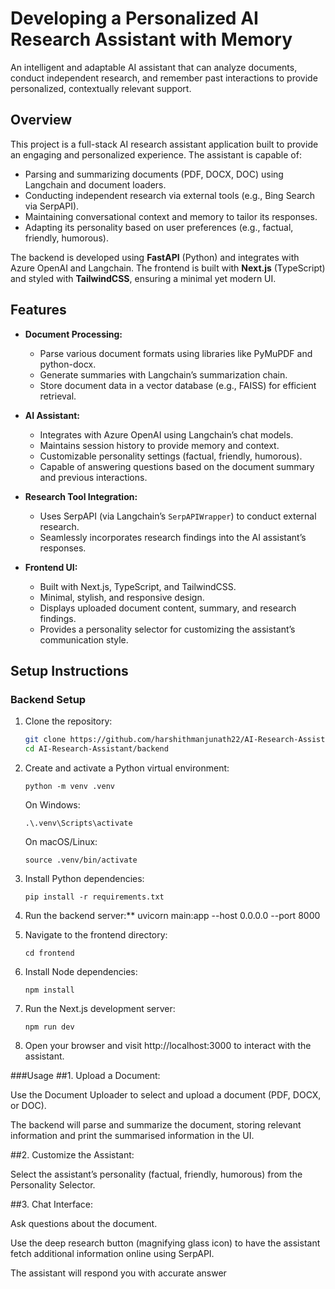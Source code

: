 # Developing a Personalized AI Research Assistant with Memory

An intelligent and adaptable AI assistant that can analyze documents, conduct independent research, and remember past interactions to provide personalized, contextually relevant support.

## Overview
This project is a full-stack AI research assistant application built to provide an engaging and personalized experience. The assistant is capable of:

- Parsing and summarizing documents (PDF, DOCX, DOC) using Langchain and document loaders.
- Conducting independent research via external tools (e.g., Bing Search via SerpAPI).
- Maintaining conversational context and memory to tailor its responses.
- Adapting its personality based on user preferences (e.g., factual, friendly, humorous).

The backend is developed using **FastAPI** (Python) and integrates with Azure OpenAI and Langchain. The frontend is built with **Next.js** (TypeScript) and styled with **TailwindCSS**, ensuring a minimal yet modern UI.

## Features
- **Document Processing:**
  - Parse various document formats using libraries like PyMuPDF and python-docx.
  - Generate summaries with Langchain’s summarization chain.
  - Store document data in a vector database (e.g., FAISS) for efficient retrieval.

- **AI Assistant:**
  - Integrates with Azure OpenAI using Langchain’s chat models.
  - Maintains session history to provide memory and context.
  - Customizable personality settings (factual, friendly, humorous).
  - Capable of answering questions based on the document summary and previous interactions.

- **Research Tool Integration:**
  - Uses SerpAPI (via Langchain’s `SerpAPIWrapper`) to conduct external research.
  - Seamlessly incorporates research findings into the AI assistant’s responses.

- **Frontend UI:**
  - Built with Next.js, TypeScript, and TailwindCSS.
  - Minimal, stylish, and responsive design.
  - Displays uploaded document content, summary, and research findings.
  - Provides a personality selector for customizing the assistant’s communication style.

## Setup Instructions
### Backend Setup
1. Clone the repository:
   ```bash
   git clone https://github.com/harshithmanjunath22/AI-Research-Assistant.git
   cd AI-Research-Assistant/backend

2. Create and activate a Python virtual environment:

       python -m venv .venv

   On Windows:

       .\.venv\Scripts\activate

   On macOS/Linux:

       source .venv/bin/activate

3. Install Python dependencies:

       pip install -r requirements.txt

4. Run the backend server:**
   uvicorn main:app --host 0.0.0.0 --port 8000

5. Navigate to the frontend directory:

       cd frontend

6. Install Node dependencies:

       npm install

7. Run the Next.js development server:

       npm run dev

8. Open your browser and visit http://localhost:3000 to interact with the assistant.

###Usage
##1. Upload a Document:

Use the Document Uploader to select and upload a document (PDF, DOCX, or DOC).

The backend will parse and summarize the document, storing relevant information and print the summarised information in the UI.

##2. Customize the Assistant:

Select the assistant’s personality (factual, friendly, humorous) from the Personality Selector.

##3. Chat Interface:

Ask questions about the document.

Use the deep research button (magnifying glass icon) to have the assistant fetch additional information online using SerpAPI.

The assistant will respond you with accurate answer

#

   

    
